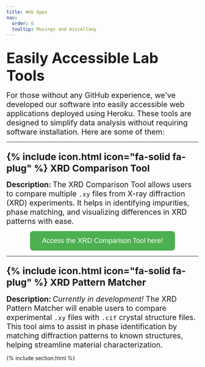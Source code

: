 ```yaml
---
title: Web Apps
nav:
  order: 6
  tooltip: Musings and miscellany
---
```


## <span style="font-size: 1.8em;">Easily Accessible Lab Tools</span>  

<span style="font-size: 1.4em;">For those without any GitHub experience, we've developed our software into easily accessible web applications deployed using Heroku. These tools are designed to simplify data analysis without requiring software installation. Here are some of them:  

---

### <span style="font-size: 1.5em;">{% include icon.html icon="fa-solid fa-plug" %} XRD Comparison Tool</span>  

<span style="font-size: 1.4em; font-weight: bold;">Description:</span> <span style="font-size: 1.4em;">The XRD Comparison Tool allows users to compare multiple `.xy` files from X-ray diffraction (XRD) experiments. It helps in identifying impurities, phase matching, and visualizing differences in XRD patterns with ease.</span>  

<div style="text-align: center;">
  <a href="https://xrd-tool-785a7687ee07.herokuapp.com" target="_blank">
    <button style="padding: 15px 32px; font-size: 18px; background-color: #4CAF50; color: white; border: none; border-radius: 8px; cursor: pointer;">
      Access the XRD Comparison Tool here!
    </button>
  </a>
</div>  

---

### <span style="font-size: 1.5em;">{% include icon.html icon="fa-solid fa-plug" %} XRD Pattern Matcher</span>  

<span style="font-size: 1.4em; font-weight: bold;">Description:</span> <span style="font-size: 1.4em;">*Currently in development!* The XRD Pattern Matcher will enable users to compare experimental `.xy` files with `.cif` crystal structure files. This tool aims to assist in phase identification by matching diffraction patterns to known structures, helping streamline material characterization.</span>  

{% include section.html %}
